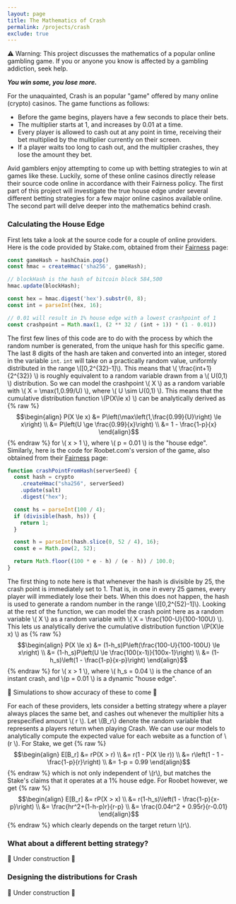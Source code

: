 ```yaml
---
layout: page
title: The Mathematics of Crash
permalink: /projects/crash
exclude: true
---
```


:warning: Warning: This project discusses the mathematics of a popular online gambling game. If you or anyone you know is affected by a gambling addiction, seek help.

***You win some, you lose more.***

For the unaquainted, Crash is an popular "game" offered by many online (crypto) casinos. The game functions as follows:
- Before the game begins, players have a few seconds to place their bets.
- The multiplier starts at 1, and increases by 0.01 at a time.
- Every player is allowed to cash out at any point in time, receiving their bet multiplied by the multiplier currently on their screen.
- If a player waits too long to cash out, and the multiplier crashes, they lose the amount they bet.

Avid gamblers enjoy attempting to come up with betting strategies to win at games like these. Luckily, some of these online casinos directly release their source code online in accordance with their Fairness policy. The first part of this project will investigate the true house edge under several different betting strategies for a few major online casinos available online. The second part will delve deeper into the mathematics behind crash.

### Calculating the House Edge
First lets take a look at the source code for a couple of online providers. Here is the code provided by Stake.com, obtained from their [Fairness](https://stake.com/provably-fair/game-events) page:

```javascript
const gameHash = hashChain.pop()
const hmac = createHmac('sha256', gameHash);

// blockHash is the hash of bitcoin block 584,500
hmac.update(blockHash);

const hex = hmac.digest('hex').substr(0, 8);
const int = parseInt(hex, 16);

// 0.01 will result in 1% house edge with a lowest crashpoint of 1
const crashpoint = Math.max(1, (2 ** 32 / (int + 1)) * (1 - 0.01))
```

The first few lines of this code are to do with the process by which the random number is generated, from the unique hash for this specific game. The last 8 digits of the hash are taken and converted into an integer, stored in the variable `int`. `int` will take on a practically random value, uniformly distributed in the range \\([0,2^{32}-1]\\). This means that \\( \frac{int+1}{2^{32}} \\) is roughly equivalent to a random variable drawn from a \\( U(0,1) \\) distribution. So we can model the crashpoint \\( X \\) as a random variable with \\( X = \max(1,0.99/U) \\), where \\( U \sim U(0,1) \\). This means that the cumulative distribution function \\(P(X\le x) \\) can be analytically derived as 
{% raw %}
$$\begin{align} 
    P(X \le x) &= P\left(\max\left(1,\frac{0.99}{U}\right) \le x\right) \\
               &= P\left(U \ge \frac{0.99}{x}\right) \\
               &= 1 - \frac{1-p}{x}
   \end{align}$$
{% endraw %}
for \\( x > 1 \\), where \\( p = 0.01 \\) is the "house edge". Similarly, here is the code for Roobet.com's version of the game, also obtained from their [Fairness](https://roobet.com/fair) page:

```javascript
function crashPointFromHash(serverSeed) {
  const hash = crypto
    .createHmac("sha256", serverSeed)
    .update(salt)
    .digest("hex");

  const hs = parseInt(100 / 4);
  if (divisible(hash, hs)) {
    return 1;
  }

  const h = parseInt(hash.slice(0, 52 / 4), 16);
  const e = Math.pow(2, 52);

  return Math.floor((100 * e - h) / (e - h)) / 100.0;
}
```
The first thing to note here is that whenever the hash is divisible by 25, the crash point is immediately set to 1. That is, in one in every 25 games, every player will immediately lose their bets. When this does not happen, the hash is used to generate a random number in the range \\([0,2^{52}-1]\\). Looking at the rest of the function, we can model the crash point here as a random variable \\( X \\) as a random variable with \\( X = \frac{100-U}{100-100U} \\). This lets us analytically derive the cumulative distribution function \\(P(X\le x) \\) as
{% raw %}
$$\begin{align} 
    P(X \le x) &= (1-h_s)P\left(\frac{100-U}{100-100U} \le x\right) \\
               &= (1-h_s)P\left(U \le \frac{100(x-1)}{100x-1}\right) \\
               &= (1-h_s)\left(1 - \frac{1-p}{x-p}\right)
   \end{align}$$
{% endraw %}
for \\( x > 1 \\), where \\( h_s = 0.04 \\) is the chance of an instant crash, and \\(p = 0.01 \\) is a dynamic "house edge".

:construction: Simulations to show accuracy of these to come :construction:

For each of these providers, lets consider a betting strategy where a player always places the same bet, and cashes out whenever the multiplier hits a prespecified amount \\( r \\). Let \\(B_r\\) denote the random variable that represents a players return when playing Crash. We can use our models to analytically compute the expected value for each website as a function of \\(r \\). For Stake, we get
{% raw %}
$$\begin{align} 
    E[B_r]  &= rP(X > r) \\
            &= r(1 - P(X \le r)) \\
            &= r\left(1 - 1 - \frac{1-p}{r}\right) \\
            &= 1-p = 0.99
   \end{align}$$
{% endraw %}
which is not only independent of \\(r\\), but matches the Stake's claims that it operates at a 1% house edge. For Roobet however, we get
{% raw %}
$$\begin{align} 
    E[B_r]  &= rP(X > x) \\
            &= r(1-h_s)\left(1 - \frac{1-p}{x-p}\right) \\
            &= \frac{hr^2+(1-h-p)r}{r-p} \\
            &= \frac{0.04r^2 + 0.95r}{r-0.01}
   \end{align}$$
{% endraw %}
which clearly depends on the target return \\(r\\).

### What about a different betting strategy?
:construction: Under construction :construction:

### Designing the distributions for Crash
:construction: Under construction :construction:

